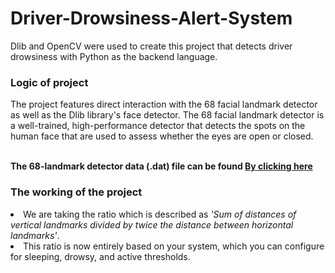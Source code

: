 # Driver-Drowsiness-Alert-System
Dlib and OpenCV were used to create this project that detects driver drowsiness with Python as the backend language.
<h3>Logic of project</h3>
The project features direct interaction with the 68 facial landmark detector as well as the Dlib library's face detector. The 68 facial landmark detector is a well-trained, high-performance detector that detects the spots on the human face that are used to assess whether the eyes are open or closed.</br></br>

<b>The 68-landmark detector data (.dat) file can be found <a href="http://dlib.net/files/shape_predictor_68_face_landmarks.dat.bz2"> By clicking here</a></B>

<h3>The working of the project</h3>
<li>We are taking the ratio which is described as <i>'Sum of distances of vertical landmarks divided by twice the distance between horizontal landmarks'</i>.
<li>This ratio is now entirely based on your system, which you can configure for sleeping, drowsy, and active thresholds.</ul>



